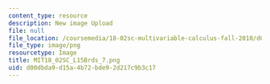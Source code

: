 ```yaml
---
content_type: resource
description: New image Upload
file: null
file_location: /coursemedia/18-02sc-multivariable-calculus-fall-2010/d00dbda9d15a4b72bde92d217c9b3c17_MIT18_02SC_L15Brds_7.png
file_type: image/png
resourcetype: Image
title: MIT18_02SC_L15Brds_7.png
uid: d00dbda9-d15a-4b72-bde9-2d217c9b3c17
---
```

